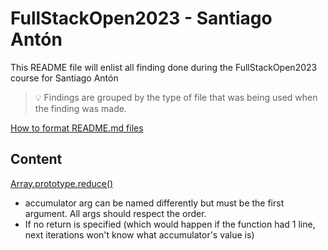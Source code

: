 # FullStackOpen2023 - Santiago Antón
This README file will enlist all finding done during the FullStackOpen2023 course for Santiago Antón

>💡 Findings are grouped by the type of file that was being used when the finding was made.

[How to format README.md files](https://docs.github.com/en/get-started/writing-on-github/getting-started-with-writing-and-formatting-on-github/basic-writing-and-formatting-syntax#links)

## Content

[Array.prototype.reduce()](https://developer.mozilla.org/en-US/docs/Web/JavaScript/Reference/Global_Objects/Array/Reduce)
- accumulator arg can be named differently but must be the first argument. All args should respect the order.
- If no return is specified (which would happen if the function had 1 line, next iterations won't know what accumulator's value is)

